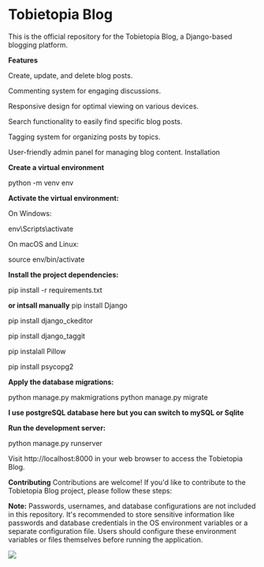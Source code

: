 # Tobietopia Blog
This is the official repository for the Tobietopia Blog, a Django-based blogging platform.

**Features**

Create, update, and delete blog posts.

Commenting system for engaging discussions.

Responsive design for optimal viewing on various devices.

Search functionality to easily find specific blog posts.

Tagging system for organizing posts by topics.

User-friendly admin panel for managing blog content.
Installation


**Create a virtual environment**

python -m venv env


**Activate the virtual environment:**

On Windows:

env\Scripts\activate


On macOS and Linux:

source env/bin/activate


**Install the project dependencies:**

pip install -r requirements.txt

**or intsall manually**
pip install Django

pip install django_ckeditor

pip install django_taggit

pip instalall Pillow

pip install psycopg2

**Apply the database migrations:**

python manage.py makmigrations
python manage.py migrate

**I use postgreSQL database here but you can switch to mySQL or Sqlite** 

**Run the development server:**

python manage.py runserver

Visit http://localhost:8000 in your web browser to access the Tobietopia Blog.

**Contributing**
Contributions are welcome! If you'd like to contribute to the Tobietopia Blog project, please follow these steps:

**Note:** Passwords, usernames, and database configurations are not included in this repository. It's recommended to store sensitive information like passwords and database credentials in the OS environment variables or a separate configuration file. Users should configure these environment variables or files themselves before running the application.

![](https://github.com/Cprime50/Web-dev-stuff/blob/master/full%20tobie.png)
